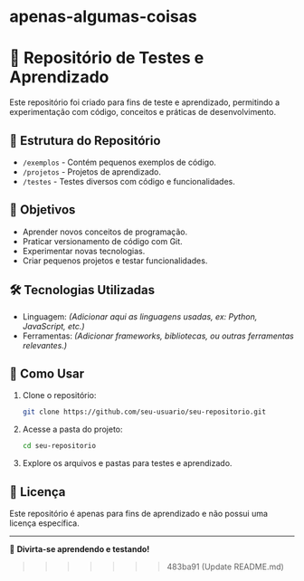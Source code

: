# apenas-algumas-coisas
# 📌 Repositório de Testes e Aprendizado

Este repositório foi criado para fins de teste e aprendizado, permitindo a experimentação com código, conceitos e práticas de desenvolvimento.

## 📂 Estrutura do Repositório

- `/exemplos` - Contém pequenos exemplos de código.
- `/projetos` - Projetos de aprendizado.
- `/testes` - Testes diversos com código e funcionalidades.

## 🚀 Objetivos

- Aprender novos conceitos de programação.
- Praticar versionamento de código com Git.
- Experimentar novas tecnologias.
- Criar pequenos projetos e testar funcionalidades.

## 🛠 Tecnologias Utilizadas

- Linguagem: *(Adicionar aqui as linguagens usadas, ex: Python, JavaScript, etc.)*
- Ferramentas: *(Adicionar frameworks, bibliotecas, ou outras ferramentas relevantes.)*

## 📌 Como Usar

1. Clone o repositório:
   ```bash
   git clone https://github.com/seu-usuario/seu-repositorio.git
   ```
2. Acesse a pasta do projeto:
   ```bash
   cd seu-repositorio
   ```
3. Explore os arquivos e pastas para testes e aprendizado.

## 📜 Licença

Este repositório é apenas para fins de aprendizado e não possui uma licença específica.

---

🚀 **Divirta-se aprendendo e testando!**
>>>>>>> 483ba91 (Update README.md)
